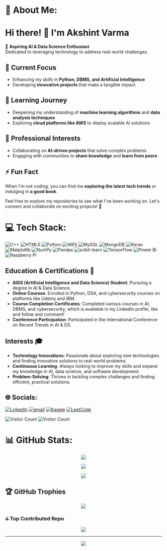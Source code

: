 # 💫 About Me:

# Hi there! 👋 I'm Akshint Varma  

🚀 **Aspiring AI & Data Science Enthusiast**  
Dedicated to leveraging technology to address real-world challenges.

## 🔭 Current Focus  
- Enhancing my skills in **Python, DBMS, and Artificial Intelligence**  
- Developing **innovative projects** that make a tangible impact  

## 🌱 Learning Journey  
- Deepening my understanding of **machine learning algorithms** and **data analysis techniques**  
- Exploring **cloud platforms like AWS** to deploy scalable AI solutions  

## 💼 Professional Interests  
- Collaborating on **AI-driven projects** that solve complex problems  
- Engaging with communities to **share knowledge** and **learn from peers**  

## ⚡ Fun Fact  
When I'm not coding, you can find me **exploring the latest tech trends** or indulging in **a good book**.  

Feel free to explore my repositories to see what I've been working on. Let's connect and collaborate on exciting projects! 🚀  


# 💻 Tech Stack:
![C++](https://img.shields.io/badge/c++-%2300599C.svg?style=for-the-badge&logo=c%2B%2B&logoColor=white) ![HTML5](https://img.shields.io/badge/html5-%23E34F26.svg?style=for-the-badge&logo=html5&logoColor=white) ![Python](https://img.shields.io/badge/python-3670A0?style=for-the-badge&logo=python&logoColor=ffdd54) ![AWS](https://img.shields.io/badge/AWS-%23FF9900.svg?style=for-the-badge&logo=amazon-aws&logoColor=white) ![MySQL](https://img.shields.io/badge/mysql-4479A1.svg?style=for-the-badge&logo=mysql&logoColor=white) ![MongoDB](https://img.shields.io/badge/MongoDB-%234ea94b.svg?style=for-the-badge&logo=mongodb&logoColor=white) ![Keras](https://img.shields.io/badge/Keras-%23D00000.svg?style=for-the-badge&logo=Keras&logoColor=white) ![Matplotlib](https://img.shields.io/badge/Matplotlib-%23ffffff.svg?style=for-the-badge&logo=Matplotlib&logoColor=black) ![NumPy](https://img.shields.io/badge/numpy-%23013243.svg?style=for-the-badge&logo=numpy&logoColor=white) ![Pandas](https://img.shields.io/badge/pandas-%23150458.svg?style=for-the-badge&logo=pandas&logoColor=white) ![scikit-learn](https://img.shields.io/badge/scikit--learn-%23F7931E.svg?style=for-the-badge&logo=scikit-learn&logoColor=white) ![TensorFlow](https://img.shields.io/badge/TensorFlow-%23FF6F00.svg?style=for-the-badge&logo=TensorFlow&logoColor=white) ![Power Bi](https://img.shields.io/badge/power_bi-F2C811?style=for-the-badge&logo=powerbi&logoColor=black) ![Raspberry Pi](https://img.shields.io/badge/-Raspberry_Pi-C51A4A?style=for-the-badge&logo=Raspberry-Pi)

## Education & Certifications 🏅
- **AIDS (Artificial Intelligence and Data Science) Student**: Pursuing a degree in AI & Data Science.
- **Online Courses**: Enrolled in Python, DSA, and cybersecurity courses on platforms like Udemy and IBM.
- **Course Completion Certificates**: Completed various courses in AI, DBMS, and cybersecurity, which is available in my LinkedIn profile, like and follow and comment!
- **Conference Participation**: Participated in the International Conference on Recent Trends in AI & DS.

## Interests 🎓
- **Technology Innovations**: Passionate about exploring new technologies and finding innovative solutions to real-world problems.
- **Continuous Learning**: Always looking to improve my skills and expand my knowledge in AI, data science, and software development.
- **Problem-Solving**: Thrives in tackling complex challenges and finding efficient, practical solutions.

## 🌐 Socials:
[![LinkedIn](https://img.shields.io/badge/LinkedIn-%230077B5.svg?logo=linkedin&logoColor=white)](https://linkedin.com/in/Akshint-Varma) [![email](https://img.shields.io/badge/Email-D14836?logo=gmail&logoColor=white)](mailto:akshintv7@gmail.com) [![Kaggle](https://img.shields.io/badge/Kaggle-20BEFF.svg?logo=kaggle&logoColor=white)](https://www.kaggle.com/akshintvarma) [![LeetCode](https://img.shields.io/badge/LeetCode-FFA116.svg?logo=leetcode&logoColor=white)](https://leetcode.com/u/Akshint0407/)

![Visitor Count](https://komarev.com/ghpvc/?username=Akshint0407&color=ff69b4&label=Visitors%20are%20here!&style=plastic)
![Visitor Count](https://komarev.com/ghpvc/?username=Akshint0407&color=red&label=Visitors%20are%20here!&style=plastic-square&colorbg=black)


# 📊 GitHub Stats:
<div align="center">
  
![](https://github-readme-stats.vercel.app/api?username=Akshint0407&theme=dark&hide_border=false&include_all_commits=false&count_private=false)<br/>

![](https://github-readme-streak-stats.herokuapp.com/?user=Akshint0407&theme=dark&hide_border=false)<br/>

![](https://github-readme-stats.vercel.app/api/top-langs/?username=Akshint0407&theme=dark&hide_border=false&include_all_commits=false&count_private=false&layout=compact)
</div>

## 🏆 GitHub Trophies
<div align="center">

![](https://github-profile-trophy.vercel.app/?username=Akshint0407&theme=radical&no-frame=false&no-bg=false&margin-w=4)
</div>

### 🔝 Top Contributed Repo
<div align="center">

![](https://github-contributor-stats.vercel.app/api?username=Akshint0407&limit=5&theme=dark&combine_all_yearly_contributions=true)

---
[![](https://visitcount.itsvg.in/api?id=Akshint0407&icon=6&color=0)](https://visitcount.itsvg.in)
</div>
